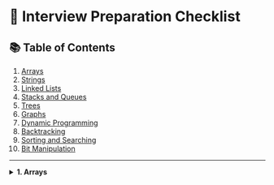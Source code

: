 # 📝 Interview Preparation Checklist

## 📚 Table of Contents
1. [Arrays](#1-arrays)
2. [Strings](#2-strings)
3. [Linked Lists](#3-linked-lists)
4. [Stacks and Queues](#4-stacks-and-queues)
5. [Trees](#5-trees)
6. [Graphs](#6-graphs)
7. [Dynamic Programming](#7-dynamic-programming)
8. [Backtracking](#8-backtracking)
9. [Sorting and Searching](#9-sorting-and-searching)
10. [Bit Manipulation](#10-bit-manipulation)

---

<details>
<summary><strong>1. Arrays</strong></summary>

### Easy Problems
- [ ] [Two Sum](https://leetcode.com/problems/two-sum/)
- [ ] [Best Time to Buy and Sell Stock](https://leetcode.com/problems/best-time-to-buy-and-sell-stock/)
- [ ] [Contains Duplicate](https://leetcode.com/problems/contains-duplicate/)
- [ ] [Product of Array Except Self](https://leetcode.com/problems/product-of-array-except-self/)
- [ ] [Maximum Subarray](https://leetcode.com/problems/maximum-subarray/)
- [ ] [Move Zeroes](https://leetcode.com/problems/move-zeroes/)
- [ ] [Rotate Array](https://leetcode.com/problems/rotate-array/)
- [ ] [Plus One](https://leetcode.com/problems/plus-one/)
- [ ] [Intersection of Two Arrays II](https://leetcode.com/problems/intersection-of-two-arrays-ii/)
- [ ] [Find All Numbers Disappeared in an Array](https://leetcode.com/problems/find-all-numbers-disappeared-in-an-array/)
- [ ] [Single Number](https://leetcode.com/problems/single-number/)
- [ ] [Majority Element](https://leetcode.com/problems/majority-element/)
- [ ] [Pascal's Triangle](https://leetcode.com/problems/pascals-triangle/)
- [ ] [Valid Sudoku](https://leetcode.com/problems/valid-sudoku/)
- [ ] [Rotate Image](https://leetcode.com/problems/rotate-image/)

### Medium Problems
- [ ] [3Sum](https://leetcode.com/problems/3sum/)
- [ ] [Set Matrix Zeroes](https://leetcode.com/problems/set-matrix-zeroes/)
- [ ] [Group Anagrams](https://leetcode.com/problems/group-anagrams/)
- [ ] [Longest Consecutive Sequence](https://leetcode.com/problems/longest-consecutive-sequence/)
- [ ] [Word Search](https://leetcode.com/problems/word-search/)

### Hard Problems
- [ ] [Trapping Rain Water](https://leetcode.com/problems/trapping-rain-water/)
- [ ] [Median of Two Sorted Arrays](https://leetcode.com/problems/median-of-two-sorted-arrays/)
- [ ] [First Missing Positive](https://leetcode.com/problems/first-missing-positive/)
- [ ] [Merge Intervals](https://leetcode.com/problems/merge-intervals/)
- [ ] [Largest Rectangle in Histogram](https://leetcode.com/problems/largest-rectangle-in-histogram/)

### Notes
- **Two Pointer Technique**: Useful for problems involving sorted arrays or finding pairs.
- **Sliding Window**: Great for problems involving subarrays or substrings.
- **Hash Maps**: Efficient for counting occurrences or finding duplicates.

```typescript
function twoSum(nums: number[], target: number): number[] {
    let left = 0, right = nums.length - 1;
    while (left < right) {
        const sum = nums[left] + nums[right];
        if (sum === target) return [left, right];
        else if (sum < target) left++;
        else right--;
    }
    return [];
}
